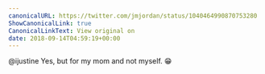```yaml
---
canonicalURL: https://twitter.com/jmjordan/status/1040464990870753280
ShowCanonicalLink: true
CanonicalLinkText: View original on
date: 2018-09-14T04:59:19+00:00
---
```

@ijustine Yes, but for my mom and not myself. 😁